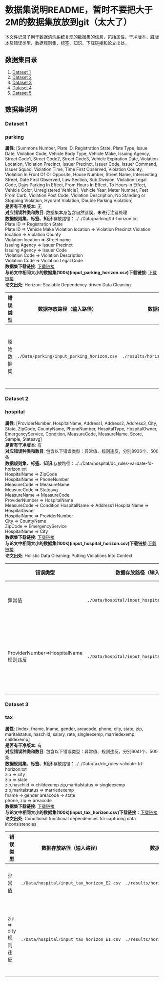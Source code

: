# 数据集说明README，暂时不要把大于2M的数据集放放到git（太大了）
本文件记录了用于数据清洗系统复现的数据集的信息，包括属性、干净版本、脏版本及错误类型、数据规则集、标签、知识、下载链接和论文出处。

## 数据集目录
1. [Dataset 1](#dataset-1)
2. [Dataset 2](#dataset-2)
3. [Dataset 3](#dataset-3)
4. [Dataset 4](#dataset-4)
5. [Dataset 5](#dataset-5)

## 数据集说明

### Dataset 1
### parking
**属性**: [Summons Number, Plate ID, Registration State, Plate Type, Issue Date, Violation Code, Vehicle Body Type, Vehicle Make,
Issuing Agency, Street Code1, Street Code2, Street Code3, Vehicle Expiration Date, Violation Location, Violation Precinct, Issuer Precinct,
Issuer Code, Issuer Command, Issuer Squad, Violation Time, Time First Observed, Violation County, Violation In Front Of Or Opposite,
House Number, Street Name, Intersecting Street, Date First Observed, Law Section, Sub Division, Violation Legal Code, Days Parking In Effect,
From Hours In Effect, To Hours In Effect, Vehicle Color, Unregistered Vehicle?, Vehicle Year, Meter Number, Feet From Curb, Violation Post Code,
Violation Description, No Standing or Stopping Violation, Hydrant Violation, Double Parking Violation]    
**是否有干净版本**: 无  
**对应错误种类和数目**: 数据集本身包含自然错误，未进行注错处理   
**数据规则集、标签、知识**:存放路径：../../Data/parking/fd-horizon.txt     
Plate ID ⇒ Registration State   
Plate ID ⇒ Vehicle Make 
Violation location ⇒ Violation Precinct 
Violation location ⇒ Violation County   
Violation location ⇒ Street name    
Issuing Agency ⇒ Issuer Precinct    
Issuing Agency ⇒ Issuer Code    
Violation Code ⇒ Violation Description  
Violation Code ⇒ Violation Legal Code   
**数据集下载链接**: [下载链接](https://data.cityofnewyork.us/City-Government/Parking-Violations-Issued-Fiscal-Year-2021/kvfd-bves/about_data)   
**与论文中相同大小的数据集(100k)(input_parking_horizon.csv)下载链接**: [下载链接](https://pan.baidu.com/s/1-0epjUUe4SDlT6oNyqF9YA?pwd=2njy)     
**论文出处**: Horizon: Scalable Dependency-driven Data Cleaning

| 错误类型     | 数据存放路径（输入路径）          | 数据存放路径（输出路径）          | 数据量        | 错误量        | 备注        |
|----------|----------------------------------|----------------------------------|------------|------------|-----------|
| 原始数据集 | `./Data/parking/input_parking_horizon.csv` | `./results/horizon/output_parking_horizon.csv`| `100k条` | `/`  | `错误为数据集自然错误` |


### Dataset 2
### hospital
**属性**: [ProviderNumber, HospitalName, Address1, Address2, Address3, City, State, ZipCode, CountyName, PhoneNumber, HospitalType, HospitalOwner, EmergencyService, Condition, MeasureCode, MeasureName, Score, Sample, Stateavg]    
**是否有干净版本**: 有  
**对应错误种类和数目**: 包含以下错误类型：异常值、规则违反，分别8936个、500条     
**数据规则集、标签、知识**:存放路径：../../Data/hospital/dc_rules-validate-fd-horizon.txt     
HospitalName ⇒ ZipCode  
HospitalName ⇒ PhoneNumber  
MeasureCode ⇒ MeasureName   
MeasureCode ⇒ Stateavg  
MeasureName ⇒ MeasureCode   
ProviderNumber ⇒ HospitalName   
MeasureCode ⇒ Condition 
HospitalName ⇒ Address1 
HospitalName ⇒ HospitalOwner    
HospitalName ⇒ ProviderNumber   
City ⇒ CountyName   
ZipCode ⇒ EmergencyService  
HospitalName ⇒ City   
**数据集下载链接**: [下载链接](https://db.unibas.it/projects/bart/)    
**与论文中相同大小的数据集(100k)(input_hospital_horizon.csv)下载链接**:[下载链接](https://pan.baidu.com/s/1-0epjUUe4SDlT6oNyqF9YA?pwd=2njy)  
**论文出处**: Holistic Data Cleaning: Putting Violations Into Context

| 错误类型     | 数据存放路径（输入路径）          | 数据存放路径（输出路径）          | 数据量        | 错误量        | 备注        |
|----------|----------------------------------|----------------------------------|------------|------------|-----------|
| 异常值  | `./Data/hospital/input_hospital_horizon_E2.csv` | `./results/horizon/output_hospital_horizon_E2.csv` | `100k条` | `8936个单元格`      | `向不同属性注入随机错误` |
| ProviderNumber⇒HospitalName规则违反 | `./Data/hospital/input_hospital_horizion_E1.csv`  | `./results/horizon/output_hospital_horizon_E1.csv`| `100k条`     | `500条` | `由于bart运行时间过长，目前只对一条规则进行处理` |


### Dataset 3
### tax
**属性**: [index, fname, lname, gender, areacode, phone, city, state, zip, maritalstatus, haschild, salary, rate, singleexemp, marriedexemp, childexemp]    
**是否有干净版本**: 有  
**对应错误种类和数目**: 包含以下错误类型：异常值、规则违反，分别6041个、500条   
**数据规则集、标签、知识**:存放路径：../../Data/tax/dc_rules-validate-fd-horizon.txt     
zip ⇒ city  
zip ⇒ state     
zip,haschild ⇒ childexemp 
zip,maritalstatus ⇒ singleexemp   
zip,maritalstatus ⇒ marriedexemp  
fname ⇒ gender 
areacode ⇒ state   
phone, zip ⇒ areacode  
**数据集下载链接**: [下载链接](https://db.unibas.it/projects/bart/)    
**与论文中相同大小的数据集(100k)(input_tax_horizon.csv)下载链接**：[下载链接](https://pan.baidu.com/s/1-0epjUUe4SDlT6oNyqF9YA?pwd=2njy)    
**论文出处**: Conditional functional dependencies for capturing data inconsistencies    

| 错误类型     | 数据存放路径（输入路径）          | 数据存放路径（输出路径）          | 数据量        | 错误量        | 备注        |
|----------|----------------------------------|----------------------------------|------------|------------|-----------|
| 异常值  | `./Data/hospital/input_tax_horizon_E2.csv` | `./results/horizon/output_tax_horizon_E2.csv` | `100k条` | `6041个单元格` | `向不同属性注入随机错误` |
| zip ⇒ city规则违反 | `./Data/hospital/input_tax_horizon_E1.csv`  | `./results/horizon/output_tax_horizon_E1.csv`| `100k条` | `500条` | `由于bart运行时间过长，目前只对一条规则进行处理` |